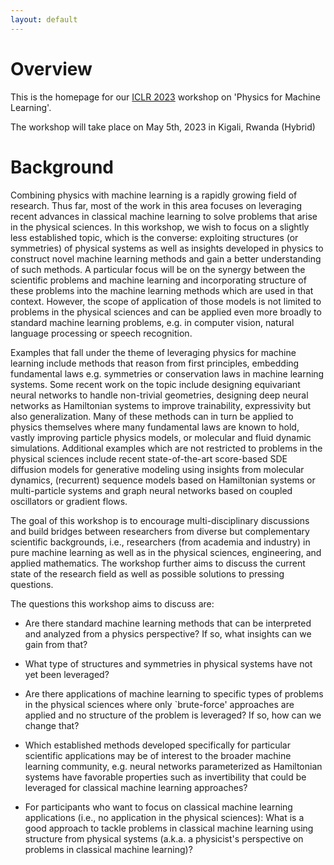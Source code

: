 ```yaml
---
layout: default
---
```


# Overview

This is the homepage for our [ICLR 2023](https://iclr.cc/Conferences/2023) workshop on 'Physics for Machine Learning'.

The workshop will take place on May 5th, 2023 in Kigali, Rwanda (Hybrid)

# Background

Combining physics with machine learning is a rapidly growing field of research. Thus far, most of the work in this area focuses on leveraging recent advances in classical machine learning to solve problems that arise in the physical sciences. In this workshop, we wish to focus on a  slightly less established topic, which is the converse: exploiting structures (or symmetries) of physical systems as well as insights developed in physics to construct novel machine learning methods and gain a better understanding of such methods.
A particular focus will be on the synergy between the scientific problems and machine learning and incorporating structure of these problems into the machine learning methods which are used in that context.
However, the scope of application of those models is not limited to problems in the physical sciences and can be applied even more broadly to standard machine learning problems, e.g. in computer vision, natural language processing or speech recognition. 

Examples that fall under the theme of leveraging physics for machine learning include methods that reason from first principles, embedding fundamental laws e.g. symmetries or conservation laws in machine learning systems. Some recent work on the topic include designing equivariant neural networks to handle non-trivial geometries, designing deep neural networks as Hamiltonian systems to improve trainability, expressivity but also generalization. Many of these methods can in turn be applied to physics themselves where many fundamental laws are known to hold, vastly improving particle physics models, or molecular and fluid dynamic simulations.
Additional examples which are not restricted to problems in the physical sciences include recent state-of-the-art score-based SDE diffusion models for generative modeling using insights from molecular dynamics, (recurrent) sequence models based on Hamiltonian systems or multi-particle systems and graph neural networks based on coupled oscillators or gradient flows.

The goal of this workshop is to encourage multi-disciplinary discussions and build bridges between researchers from diverse but complementary scientific backgrounds, i.e., researchers (from academia and industry) in pure machine learning as well as in the physical sciences, engineering, and applied mathematics. The workshop further aims to discuss the current state of the research field as well as possible solutions to pressing questions. 

The questions this workshop aims to discuss are:

* Are there standard machine learning methods that can be interpreted and analyzed from a physics perspective? If so, what insights can we gain from that?
    
* What type of structures and symmetries in physical systems have not yet been leveraged?
    
* Are there applications of machine learning to specific types of problems in the physical sciences where only `brute-force' approaches are applied and no structure of the problem is leveraged? If so, how can we change that? 
    
* Which established methods developed specifically for particular scientific applications may be of interest to the broader machine learning community, e.g. neural networks parameterized as Hamiltonian systems have favorable properties such as invertibility that could be leveraged for classical machine learning approaches?
    
* For participants who want to focus on classical machine learning applications (i.e., no application in the physical sciences): What is a good approach to tackle problems in classical machine learning using structure from physical systems (a.k.a. a physicist's perspective on problems in classical machine learning)?
